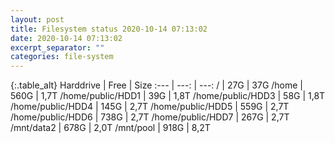 ```yaml
---
layout: post
title: Filesystem status 2020-10-14 07:13:02
date: 2020-10-14 07:13:02
excerpt_separator: ""
categories: file-system
---
```

{:.table_alt}
Harddrive | Free | Size
:--- | ---: | ---:
/ | 27G | 37G
/home | 560G | 1,7T
/home/public/HDD1 | 39G | 1,8T
/home/public/HDD3 | 58G | 1,8T
/home/public/HDD4 | 145G | 2,7T
/home/public/HDD5 | 559G | 2,7T
/home/public/HDD6 | 738G | 2,7T
/home/public/HDD7 | 267G | 2,7T
/mnt/data2 | 678G | 2,0T
/mnt/pool | 918G | 8,2T
